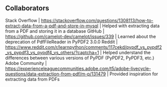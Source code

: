 ## Collaborators

Stack Overflow | https://stackoverflow.com/questions/1308113/how-to-extract-data-from-a-pdf-and-store-in-mysql | Helped with extracting data from a PDF and storing it in a database
GitHub | https://github.com/camelot-dev/camelot/issues/339 | Learned about the deprecation of PdfFileReader in PyPDF2 3.0.0
Reddit | https://www.reddit.com/r/learnpython/comments/117cekd/pypdf_vs_pypdf2_vs_pypdf3_vs_pypdf4_vs_others/?captcha=1 | Helped understand the differences between various versions of PyPDF (PyPDF2, PyPDF3, etc.)
Adobe Community | https://experienceleaguecommunities.adobe.com/t5/adobe-livecycle-questions/data-extraction-from-pdf/m-p/131479 | Provided inspiration for extracting data from PDFs
